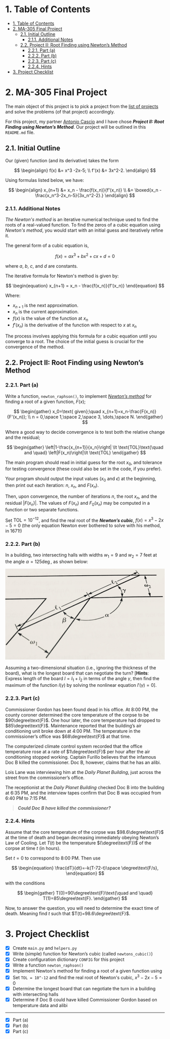 # 1. Table of Contents
- [1. Table of Contents](#1-table-of-contents)
- [2. MA-305 Final Project](#2-ma-305-final-project)
  - [2.1. Initial Outline](#21-initial-outline)
    - [2.1.1. Additional Notes](#211-additional-notes)
  - [2.2. Project II: Root Finding using Newton’s Method](#22-project-ii-root-finding-using-newtons-method)
    - [2.2.1. Part (a)](#221-part-a)
    - [2.2.2. Part (b)](#222-part-b)
    - [2.2.3. Part (c)](#223-part-c)
    - [2.2.4. Hints](#224-hints)
- [3. Project Checklist](#3-project-checklist)

# 2. MA-305 Final Project

The main object of this project is to pick a project from the [list of projects](https://drive.google.com/file/d/1uu50InrSzw6umkXOIvHz8SUAgQlYyXd0/view?usp=drive_link) and solve the problems (of that project) accordingly.

For this project, my partner [Antonio Cascio](https://www.linkedin.com/in/antonio-cascio
) and I have chose ***Project II: Root Finding using Newton’s Method***. Our project will be outlined in this `README.md` file.

## 2.1. Initial Outline

Our (given) function (and its derivative) takes the form

$$
\begin{align}
f(x) &= x^3 -2x-5; \\
f'(x) &= 3x^2-2.
\end{align}
$$

Using formulas listed below, we have:

$$
\begin{align}
x_{n+1} &= x_n - \frac{f(x_n)}{f'(x_n)} \\
&= \boxed{x_n - \frac{x_n^3-2x_n-5}{3x_n^2-2}.}
\end{align}
$$

### 2.1.1. Additional Notes

*The Newton's method* is an iterative numerical technique used to find the roots of a real-valued function. To find the zeros of a cubic equation using *Newton's method*, you would start with an initial guess and iteratively refine it.

The general form of a cubic equation is,



$$
\begin{equation}
f(x) = ax^3 + bx^2 + cx + d = 0
\end{equation}
$$

where $a$, $b$, $c$, and $d$ are constants.

The iterative formula for Newton's method is given by:

$$
\begin{equation}
x_{n+1} = x_n - \frac{f(x_n)}{f'(x_n)}
\end{equation}
$$

Where:

- $x_{n+1}$ is the next approximation.
- $x_n$ is the current approximation.
- $f(x)$ is the value of the function at $x_n$
- $f'(x_n)$ is the derivative of the function with respect to $x$ at $x_n$

The process involves applying this formula for a cubic equation until you converge to a root. The choice of the initial guess is crucial for the convergence of the method.


## 2.2. Project II: Root Finding using Newton’s Method

### 2.2.1. Part (a)

Write a function, `newton_raphson()`, to implement [_Newton’s method_](https://en.wikipedia.org/wiki/Newton%27s_method) for finding a root of a given function, $F(x)$;

$$
\begin{gather}
x_0=\text{ given};\quad x_{n+1}=x_n-\frac{F(x_n)}{F'(x_n)}; \\
n = 0,\space 1,\space 2,\space 3, \dots,\space N.
\end{gather}
$$

Where a good way to decide convergence is to test both the relative change and the residual;

$$
\begin{gather}
\left|1-\frac{x_{n+1}}{x_n}\right| \lt \text{TOL}\text{\quad and \quad} \left|F(x_n)\right|\lt \text{TOL}
\end{gather}
$$

The main program should read in initial guess for the root $x_0$, and tolerance for testing convergence (these could also be set in the code, if you prefer).

Your program should output the input values ($x_0$ and $\epsilon$) at the beginning, then print out each iteration: $n$, $x_n$, and $F(x_n)$.

Then, upon convergence, the number of iterations $n$, the root $x_n$, and the residual $|F(x_n)|$. The values of $F(x_n)$ and $F_0(x_n)$ may be computed in a function or two separate functions.

Set $\text{TOL} = 10^{-12}$, and find the real root of the ***************Newton’s cubic***************, $f(x) = x^3-2x-5=0$ (the only equation Newton ever bothered to solve with his method, in 1671!)

### 2.2.2. Part (b)

In a building, two intersecting halls with widths $w_1=9$ and $w_2=7$ feet at the angle $\alpha = 125\deg$, as shown below:

![Alt text](<src/project 2 figure.png>)

Assuming a two-dimensional situation (i.e., ignoring the thickness of the board), what is the longest board that can negotiate the turn? $[$**Hints**: Express length of the board $l = l_1 + l_2$ in terms of the angle $\gamma$, then find the maximum of the function $l(\gamma)$ by solving the nonlinear equation $l'(\gamma) = 0$$]$.

### 2.2.3. Part (c)

Commissioner Gordon has been found dead in his office. At 8:00 PM, the county coroner determined the core temperature of the corpse to be $90\degree\text{F}$. One hour later, the core temperature had dropped to $85\degree\text{F}$. Maintenance reported that the building’s air conditioning unit broke down at 4:00 PM. The temperature in the commissioner’s office was $68\degree\text{F}$ at that time.

The computerized climate control system recorded that the office temperature rose at a rate of $1\degree\text{F}$ per hour after the air conditioning stopped working. Captain Furillo believes that the infamous Doc B killed the commissioner. Doc B, however, claims that he has an alibi.

Lois Lane was interviewing him at the *Daily Planet Building*, just across the street from the commissioner’s office.

The receptionist at the *Daily Planet Building* checked Doc B into the building at 6:35 PM, and the interview tapes confirm that Doc B was occupied from 6:40 PM to 7:15 PM.

> ***Could Doc B have killed the commissioner?***
>

### 2.2.4. Hints

Assume that the core temperature of the corpse was $98.6\degree\text{F}$ at the time of death and began
decreasing immediately obeying Newton’s Law of Cooling. Let $T(t)$ be the temperature $(\degree\text{F})$ of the corpse at time $t$ (in hours).

Set $t=0$ to correspond to 8:00 PM. Then use

$$
\begin{equation}
\frac{dT}{dt}=-k(T-72-t)\space \degree\text{F/s},
\end{equation}
$$

with the conditions

$$
\begin{gather}
T(0)=90\degree\text{F}\text{\quad and \quad} T(1)=85\degree\text{F}.
\end{gather}
$$

Now, to answer the question, you will need to determine the exact time of death. Meaning find $t$ such that $T(t)=98.6\degree\text{F}$.


# 3. Project Checklist

- [x]  Create `main.py` and `helpers.py`
- [x]  Write (simple) function for Newton’s cubic (called `newtons_cubic()`)
- [x]  Create configuration dictionary `CONFIG` for this project
- [x]  Write a function `newton_raphson()`
- [x]  Implement Newton's method for finding a root of a given function using
- [x]  Set `TOL = 10^-12` and find the real root of Newton's cubic, $x^3 - 2x - 5 = 0$
- [x]  Determine the longest board that can negotiate the turn in a building with intersecting halls
- [x]  Determine if Doc B could have killed Commissioner Gordon based on temperature data and alibi

---

- [x] Part (a)
- [x] Part (b)
- [x] Part (c)
